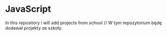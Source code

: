 # JavaScript
In this repository i will add projects from school // W tym repozytorium będę dodawał projekty ze szkoły.
